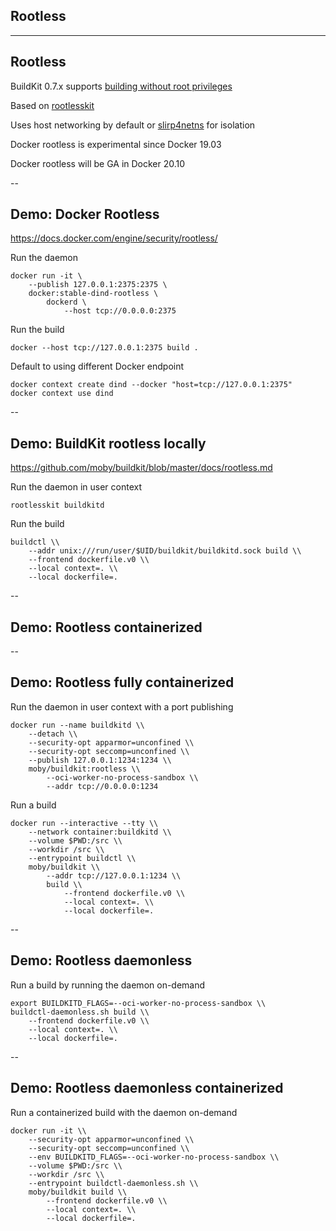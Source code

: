 <!-- .slide: class="center" style="text-align: center; vertical-align: middle" -->

## Rootless

---

## Rootless

BuildKit 0.7.x supports [building without root privileges](https://github.com/moby/buildkit/blob/master/docs/rootless.md)

Based on [rootlesskit](https://github.com/rootless-containers/rootlesskit)

Uses host networking by default or [slirp4netns](https://github.com/rootless-containers/slirp4netns) for isolation

Docker rootless is experimental since Docker 19.03

Docker rootless will be GA in Docker 20.10

--

## Demo: Docker Rootless

https://docs.docker.com/engine/security/rootless/

Run the daemon

```plaintext
docker run -it \
    --publish 127.0.0.1:2375:2375 \
    docker:stable-dind-rootless \
        dockerd \
            --host tcp://0.0.0.0:2375
```

Run the build

```plaintext
docker --host tcp://127.0.0.1:2375 build .
```

Default to using different Docker endpoint

```plaintext
docker context create dind --docker "host=tcp://127.0.0.1:2375"
docker context use dind
```

--

## Demo: BuildKit rootless locally

https://github.com/moby/buildkit/blob/master/docs/rootless.md

Run the daemon in user context

```plaintext
rootlesskit buildkitd
```

Run the build

```plaintext
buildctl \\
    --addr unix:///run/user/$UID/buildkit/buildkitd.sock build \\
    --frontend dockerfile.v0 \\
    --local context=. \\
    --local dockerfile=.
```

--

## Demo: Rootless containerized

<!-- include: containerized-0.command -->

<!-- include: containerized-1.command -->

--

## Demo: Rootless fully containerized

Run the daemon in user context with a port publishing

```plaintext
docker run --name buildkitd \\
    --detach \\
    --security-opt apparmor=unconfined \\
    --security-opt seccomp=unconfined \\
    --publish 127.0.0.1:1234:1234 \\
    moby/buildkit:rootless \\
        --oci-worker-no-process-sandbox \\
        --addr tcp://0.0.0.0:1234
```

Run a build

```plaintext
docker run --interactive --tty \\
    --network container:buildkitd \\
    --volume $PWD:/src \\
    --workdir /src \\
    --entrypoint buildctl \\
    moby/buildkit \\
        --addr tcp://127.0.0.1:1234 \\
        build \\
            --frontend dockerfile.v0 \\
            --local context=. \\
            --local dockerfile=.
```

--

## Demo: Rootless daemonless

Run a build by running the daemon on-demand

```plaintext
export BUILDKITD_FLAGS=--oci-worker-no-process-sandbox \\
buildctl-daemonless.sh build \\
    --frontend dockerfile.v0 \\
    --local context=. \\
    --local dockerfile=.
```

--

## Demo: Rootless daemonless containerized

Run a containerized build with the daemon on-demand

```plaintext
docker run -it \\
    --security-opt apparmor=unconfined \\
    --security-opt seccomp=unconfined \\
    --env BUILDKITD_FLAGS=--oci-worker-no-process-sandbox \\
    --volume $PWD:/src \\
    --workdir /src \\
    --entrypoint buildctl-daemonless.sh \\
    moby/buildkit build \\
        --frontend dockerfile.v0 \\
        --local context=. \\
        --local dockerfile=.
```
